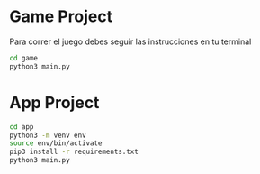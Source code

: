 # Game Project
Para correr el juego debes seguir las instrucciones en tu terminal

```sh
cd game
python3 main.py

```

# App Project

```sh git clone
cd app
python3 -m venv env
source env/bin/activate
pip3 install -r requirements.txt
python3 main.py
```